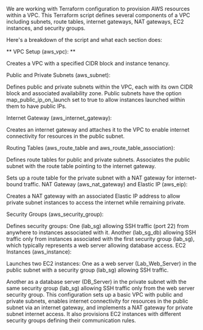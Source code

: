 We are working with Terraform configuration to provision AWS resources within a VPC. This Terraform script defines several components of a VPC including subnets, route tables, internet gateways, NAT gateways, EC2 instances, and security groups.

Here's a breakdown of the script and what each section does:

** VPC Setup (aws_vpc): **

Creates a VPC with a specified CIDR block and instance tenancy.

Public and Private Subnets (aws_subnet):

Defines public and private subnets within the VPC, each with its own CIDR block and associated availability zone.
Public subnets have the option map_public_ip_on_launch set to true to allow instances launched within them to have public IPs.

Internet Gateway (aws_internet_gateway):

Creates an internet gateway and attaches it to the VPC to enable internet connectivity for resources in the public subnet.

Routing Tables (aws_route_table and aws_route_table_association):

Defines route tables for public and private subnets.
Associates the public subnet with the route table pointing to the internet gateway.

Sets up a route table for the private subnet with a NAT gateway for internet-bound traffic.
NAT Gateway (aws_nat_gateway) and Elastic IP (aws_eip):

Creates a NAT gateway with an associated Elastic IP address to allow private subnet instances to access the internet while remaining private.

Security Groups (aws_security_group):

Defines security groups:
One (lab_sg) allowing SSH traffic (port 22) from anywhere to instances associated with it.
Another (lab_sg_db) allowing SSH traffic only from instances associated with the first security group (lab_sg), which typically represents a web server allowing database access.
EC2 Instances (aws_instance):

Launches two EC2 instances:
One as a web server (Lab_Web_Server) in the public subnet with a security group (lab_sg) allowing SSH traffic.

Another as a database server (DB_Server) in the private subnet with the same security group (lab_sg) allowing SSH traffic only from the web server security group.
This configuration sets up a basic VPC with public and private subnets, enables internet connectivity for resources in the public subnet via an internet gateway, and implements a NAT gateway for private subnet internet access. It also provisions EC2 instances with different security groups defining their communication rules.